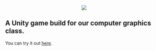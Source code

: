 <center><img src="https://i.imgur.com/UVbdBOW.png"></center>


## A Unity game build for our computer graphics class.

You can try it out [here](https://github.com/omznc/SpaceFight/releases/tag/1.0).
